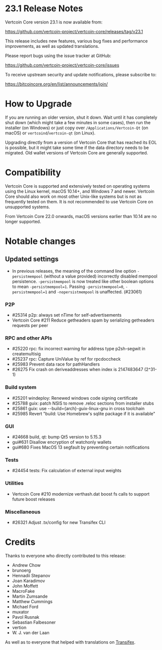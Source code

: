 23.1 Release Notes
==================

Vertcoin Core version 23.1 is now available from:

<https://github.com/vertcoin-project/vertcoin-core/releases/tag/v23.1>

This release includes new features, various bug fixes and performance
improvements, as well as updated translations.

Please report bugs using the issue tracker at GitHub:

<https://github.com/vertcoin-project/vertcoin-core/issues>

To receive upstream security and update notifications, please subscribe to:

<https://bitcoincore.org/en/list/announcements/join/>

How to Upgrade
==============

If you are running an older version, shut it down. Wait until it has completely
shut down (which might take a few minutes in some cases), then run the
installer (on Windows) or just copy over `/Applications/Vertcoin-Qt` (on macOS)
or `vertcoind`/`vertcoin-qt` (on Linux).

Upgrading directly from a version of Vertcoin Core that has reached its EOL is
possible, but it might take some time if the data directory needs to be migrated. Old
wallet versions of Vertcoin Core are generally supported.

Compatibility
==============

Vertcoin Core is supported and extensively tested on operating systems
using the Linux kernel, macOS 10.14+, and Windows 7 and newer.  Vertcoin
Core should also work on most other Unix-like systems but is not as
frequently tested on them.  It is not recommended to use Vertcoin Core on
unsupported systems.

From Vertcoin Core 22.0 onwards, macOS versions earlier than 10.14 are no longer supported.

Notable changes
===============

Updated settings
----------------

- In previous releases, the meaning of the command line option
  `-persistmempool` (without a value provided) incorrectly disabled mempool
  persistence.  `-persistmempool` is now treated like other boolean options to
  mean `-persistmempool=1`. Passing `-persistmempool=0`, `-persistmempool=1`
  and `-nopersistmempool` is unaffected. (#23061)

### P2P

- #25314 p2p: always set nTime for self-advertisements
- Vertcoin Core #211 Reduce getheaders spam by serializing getheaders requests per peer
### RPC and other APIs

- #25220 rpc: fix incorrect warning for address type p2sh-segwit in createmultisig
- #25237 rpc: Capture UniValue by ref for rpcdoccheck
- #25983 Prevent data race for pathHandlers
- #26275 Fix crash on deriveaddresses when index is 2147483647 (2^31-1)

### Build system

- #25201 windeploy: Renewed windows code signing certificate
- #25788 guix: patch NSIS to remove .reloc sections from installer stubs
- #25861 guix: use --build={arch}-guix-linux-gnu in cross toolchain
- #25985 Revert "build: Use Homebrew's sqlite package if it is available"

### GUI

- #24668 build, qt: bump Qt5 version to 5.15.3
- gui#631 Disallow encryption of watchonly wallets
- gui#680 Fixes MacOS 13 segfault by preventing certain notifications

### Tests

- #24454 tests: Fix calculation of external input weights

### Utilities

- Vertcoin Core #210 modernize verthash.dat boost fs calls to support future boost releases

### Miscellaneous

- #26321 Adjust .tx/config for new Transifex CLI

Credits
=======

Thanks to everyone who directly contributed to this release:

- Andrew Chow
- brunoerg
- Hennadii Stepanov
- Joan Karadimov
- John Moffett
- MacroFake
- Martin Zumsande
- Matthew Cummings
- Michael Ford
- muxator
- Pavol Rusnak
- Sebastian Falbesoner
- vertion
- W. J. van der Laan

As well as to everyone that helped with translations on
[Transifex](https://www.transifex.com/bitcoin/bitcoin/).
